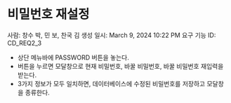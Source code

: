 # 비밀번호 재설정

사람: 창수 박, 민 보, 찬국 김
생성 일시: March 9, 2024 10:22 PM
요구 기능 ID: CD_REQ2_3

- 상단 메뉴바에 PASSWORD 버튼을 놓는다.
- 버튼을 누르면 모달창으로 현재 비밀번호, 바꿀 비밀번호, 바꿀 비밀번호 재입력을 받는다.
- 3가지 정보가 모두 일치하면, 데이터베이스에 수정된 비밀번호를 저장하고 모달창을 종류한다.